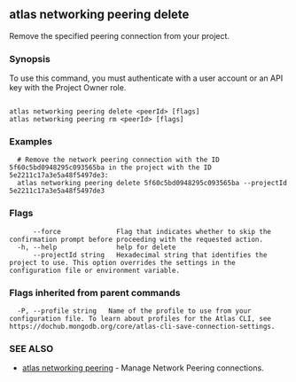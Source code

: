 ## atlas networking peering delete

Remove the specified peering connection from your project.


### Synopsis

To use this command, you must authenticate with a user account or an API key with the Project Owner role.



```

atlas networking peering delete <peerId> [flags]
atlas networking peering rm <peerId> [flags]
```

### Examples

```
  # Remove the network peering connection with the ID 5f60c5bd0948295c093565ba in the project with the ID 5e2211c17a3e5a48f5497de3:
  atlas networking peering delete 5f60c5bd0948295c093565ba --projectId 5e2211c17a3e5a48f5497de3
```


### Flags

```
      --force              Flag that indicates whether to skip the confirmation prompt before proceeding with the requested action.
  -h, --help               help for delete
      --projectId string   Hexadecimal string that identifies the project to use. This option overrides the settings in the configuration file or environment variable.

```


### Flags inherited from parent commands

```
  -P, --profile string   Name of the profile to use from your configuration file. To learn about profiles for the Atlas CLI, see https://dochub.mongodb.org/core/atlas-cli-save-connection-settings.

```

### SEE ALSO


* [atlas networking peering](atlas_networking_peering.md)	- Manage Network Peering connections.




